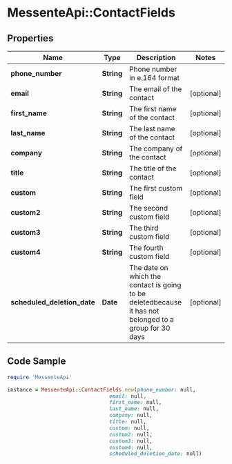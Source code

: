 # MessenteApi::ContactFields

## Properties

Name | Type | Description | Notes
------------ | ------------- | ------------- | -------------
**phone_number** | **String** | Phone number in e.164 format | 
**email** | **String** | The email of the contact | [optional] 
**first_name** | **String** | The first name of the contact | [optional] 
**last_name** | **String** | The last name of the contact | [optional] 
**company** | **String** | The company of the contact | [optional] 
**title** | **String** | The title of the contact | [optional] 
**custom** | **String** | The first custom field | [optional] 
**custom2** | **String** | The second custom field | [optional] 
**custom3** | **String** | The third custom field | [optional] 
**custom4** | **String** | The fourth custom field | [optional] 
**scheduled_deletion_date** | **Date** | The date on which the contact is going to be deletedbecause it has not belonged to a group for 30 days | [optional] 

## Code Sample

```ruby
require 'MessenteApi'

instance = MessenteApi::ContactFields.new(phone_number: null,
                                 email: null,
                                 first_name: null,
                                 last_name: null,
                                 company: null,
                                 title: null,
                                 custom: null,
                                 custom2: null,
                                 custom3: null,
                                 custom4: null,
                                 scheduled_deletion_date: null)
```


